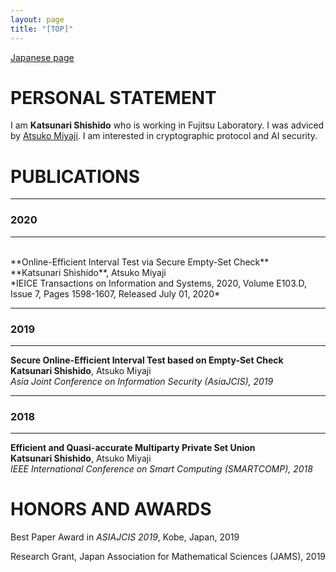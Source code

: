 ```yaml
---
layout: page
title: "[TOP]"
---
```


[Japanese page](index_jp.md)

# PERSONAL STATEMENT

I am **Katsunari Shishido** who is working in Fujitsu Laboratory.
I was adviced by [Atsuko Miyaji](https://cy2sec.comm.eng.osaka-u.ac.jp/miyaji-lab/member/miyaji.html). I am interested in cryptographic protocol and AI security.

# PUBLICATIONS

---
### 2020
---
<br>
**Online-Efficient Interval Test via Secure Empty-Set Check**
<br>
**Katsunari Shishido**, Atsuko Miyaji
<br>
*IEICE Transactions on Information and Systems, 2020, Volume E103.D, Issue 7, Pages 1598-1607, Released July 01, 2020*


---
### 2019
---

**Secure Online-Efficient Interval Test based on Empty-Set Check**
<br>
**Katsunari Shishido**, Atsuko Miyaji
<br>
*Asia Joint Conference on Information Security (AsiaJCIS), 2019*

---
### 2018
---

**Efficient and Quasi-accurate Multiparty Private Set Union**
<br>
**Katsunari Shishido**, Atsuko Miyaji
<br>
*IEEE International Conference on Smart Computing (SMARTCOMP), 2018*

# HONORS AND AWARDS
Best Paper Award in *ASIAJCIS 2019*, Kobe, Japan, 2019

Research Grant, Japan Association for Mathematical Sciences (JAMS), 2019
